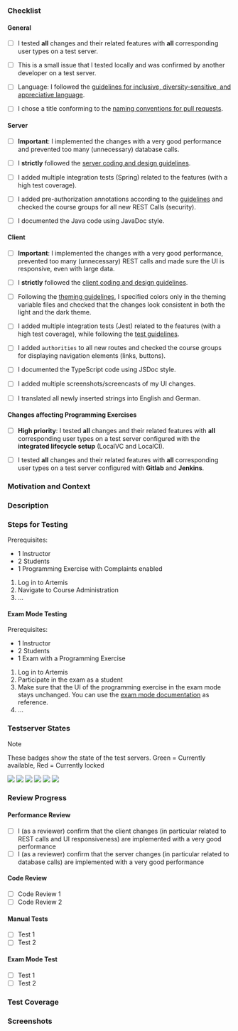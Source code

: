 <!-- Thanks for contributing to Artemis! Before you submit your pull request, please make sure to check all tasks by putting an x in the [ ] (don't: [x ], [ x], do: [x]). Remove not applicable tasks and do not leave them unchecked -->
<!-- If your pull request is not ready for review yet, create a draft pull request! -->

### Checklist
#### General
<!-- Remove tasks that are not applicable for your PR. Please only put the PR into ready for review, if all relevant tasks are checked! -->
<!-- You only need to choose one of the first two check items: Generally, test on the test servers. -->
<!-- If it's only a small change, testing it locally is acceptable, and you may remove the first checkmark. If you are unsure, please test on the test servers. -->
- [ ] I tested **all** changes and their related features with **all** corresponding user types on a test server.
- [ ] This is a small issue that I tested locally and was confirmed by another developer on a test server.
- [ ] Language: I followed the [guidelines for inclusive, diversity-sensitive, and appreciative language](https://docs.artemis.cit.tum.de/dev/guidelines/language-guidelines/).
- [ ] I chose a title conforming to
  the [naming conventions for pull requests](https://docs.artemis.cit.tum.de/dev/development-process/development-process.html#naming-conventions-for-github-pull-requests).


#### Server
- [ ] **Important**: I implemented the changes with a very good performance and prevented too many (unnecessary) database calls.
- [ ] I **strictly** followed the [server coding and design guidelines](https://docs.artemis.cit.tum.de/dev/guidelines/server/).
- [ ] I added multiple integration tests (Spring) related to the features (with a high test coverage).
- [ ] I added pre-authorization annotations according to the [guidelines](https://docs.artemis.cit.tum.de/dev/guidelines/server/#rest-endpoint-best-practices-for-authorization) and checked the course groups for all new REST Calls (security).
- [ ] I documented the Java code using JavaDoc style.


#### Client
- [ ] **Important**: I implemented the changes with a very good performance, prevented too many (unnecessary) REST calls and made sure the UI is responsive, even with large data.
- [ ] I **strictly** followed the [client coding and design guidelines](https://docs.artemis.cit.tum.de/dev/guidelines/client/).
- [ ] Following the [theming guidelines](https://docs.artemis.cit.tum.de/dev/guidelines/client-design/), I specified colors only in the theming variable files and checked that the changes look consistent in both the light and the dark theme.
- [ ] I added multiple integration tests (Jest) related to the features (with a high test coverage), while following the [test guidelines](https://docs.artemis.cit.tum.de/dev/guidelines/client-tests/).
- [ ] I added `authorities` to all new routes and checked the course groups for displaying navigation elements (links, buttons).
- [ ] I documented the TypeScript code using JSDoc style.
- [ ] I added multiple screenshots/screencasts of my UI changes.
- [ ] I translated all newly inserted strings into English and German.


#### Changes affecting Programming Exercises
- [ ] **High priority**: I tested **all** changes and their related features with **all** corresponding user types on a test server configured with the **integrated lifecycle setup** (LocalVC and LocalCI).
- [ ] I tested **all** changes and their related features with **all** corresponding user types on a test server configured with **Gitlab** and **Jenkins**.


### Motivation and Context
<!-- Why is this change required? What problem does it solve? -->
<!-- If it fixes an open issue, please link to the issue here. -->


### Description
<!-- Describe your changes in detail -->


### Steps for Testing
<!-- Please describe in detail how reviewers can test your changes. Make sure to take all related features and views into account! Below is an example that you can refine. -->
Prerequisites:
- 1 Instructor
- 2 Students
- 1 Programming Exercise with Complaints enabled

1. Log in to Artemis
2. Navigate to Course Administration
3. ...

#### Exam Mode Testing
<!-- If this PR changes some components that are also used in the exam mode, the PR needs additional testing that the exam mode is still working as expected. -->
<!-- If the testing steps above already describe the exam mode or the exam mode cannot be affected by this PR in any way, you can leave this out. -->

Prerequisites:
- 1 Instructor
- 2 Students
- 1 Exam with a Programming Exercise

1. Log in to Artemis
2. Participate in the exam as a student
3. Make sure that the UI of the programming exercise in the exam mode stays unchanged. You can use the [exam mode documentation](https://docs.artemis.cit.tum.de/user/exam_mode/) as reference.
4. ...

### Testserver States
> [!NOTE]
> These badges show the state of the test servers.
> Green = Currently available, Red = Currently locked

![](https://byob.yarr.is/ls1intum/Artemis/artemis-test1)
![](https://byob.yarr.is/ls1intum/Artemis/artemis-test2)
![](https://byob.yarr.is/ls1intum/Artemis/artemis-test3)
![](https://byob.yarr.is/ls1intum/Artemis/artemis-test4)
![](https://byob.yarr.is/ls1intum/Artemis/artemis-test5)
![](https://byob.yarr.is/ls1intum/Artemis/artemis-test6)

### Review Progress
<!-- Each PR should be reviewed by at least two other developers. The code, the functionality (= manual test) and the exam mode need to be reviewed. -->
<!-- The reviewer or author check the following boxes depending on what was reviewed or tested. All boxes should be checked before merge. -->
<!-- You can add additional checkboxes if it makes sense to only review parts of the code or functionality. -->
<!-- When changes are pushed, uncheck the affected boxes. (Not all changes require full re-reviews.) -->
<!-- All PRs that might affect the exam mode (e.g. change a client component that is also used in the exam mode) need an additional verification that the exam mode still works. -->

#### Performance Review
- [ ] I (as a reviewer) confirm that the client changes (in particular related to REST calls and UI responsiveness) are implemented with a very good performance 
- [ ] I (as a reviewer) confirm that the server changes (in particular related to database calls) are implemented with a very good performance
#### Code Review
- [ ] Code Review 1
- [ ] Code Review 2
#### Manual Tests
- [ ] Test 1
- [ ] Test 2
#### Exam Mode Test
- [ ] Test 1
- [ ] Test 2

### Test Coverage
<!-- Please add the test coverages for all changed files here. You can see this when executing the tests locally (see build.gradle and package.json) or when looking into the corresponding Bamboo build plan. -->
<!-- The line coverage must be above 90% for changes files and you must use extensive and useful assertions for server tests and expect statements for client tests. -->
<!-- Note: Use the table below and confirm in the last column that you have implemented extensive assertions for server tests and expect statements for client tests. -->
<!--       You can use `supporting_script/generate_code_cov_table/generate_code_cov_table.py` to automatically generate one from the corresponding Bamboo build plan artefacts. -->
<!--       Remove rows with only trivial changes from the table. -->
<!--
| Class/File | Line Coverage | Confirmation (assert/expect) |
|------------|--------------:|-----------------------------:|
| ExerciseService.java | 85% | ✅                           |
| programming-exercise.component.ts | 95% | ✅              |
-->

### Screenshots
<!-- Add screenshots to demonstrate the changes in the UI. Remove the section if you did not change the UI. -->
<!-- Create a GIF file from a screen recording in a docker container https://toub.es/2017/09/11/high-quality-gif-with-ffmpeg-and-docker/ -->
